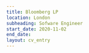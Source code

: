 ```yaml
---
title: Bloomberg LP
location: London
subheading: Sofware Engineer
start_date: 2020-11-02
end_date:
layout: cv_entry
---
```

